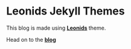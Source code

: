 # Leonids Jekyll Themes

This blog is made using **[Leonids](http://renyuanz.github.io/leonids)** theme.

Head on to the **[blog](http://anurags92.github.io)** 

